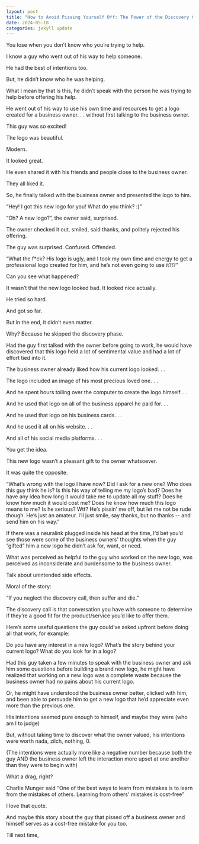 ```yaml
---
layout: post
title: "How to Avoid Pissing Yourself Off: The Power of the Discovery Call"
date: 2024-05-18 
categories: jekyll update
---
```


You lose when you don’t know who you’re trying to help. 

I know a guy who went out of his way to help someone. 

He had the best of intentions too. 

But, he didn’t know who he was helping. 

What I mean by that is this, he didn’t speak with the person he was trying to help before offering his help.

He went out of his way to use his own time and resources to get a logo created for a business owner. . . without first talking to the business owner.

This guy was so excited! 

The logo was beautiful. 

Modern. 

It looked great.

He even shared it with his friends and people close to the business owner. 

They all liked it.

So, he finally talked with the business owner and presented the logo to him. 

“Hey! I got this new logo for you! What do you think? :)”

“Oh? A new logo?”, the owner said, surprised. 

The owner checked it out, smiled, said thanks, and politely rejected his offering.  

The guy was surprised. Confused. Offended. 

“What the f*ck? His logo is ugly, and I took my own time and energy to get a professional logo created for him, and he’s not even going to use it?!?”

Can you see what happened? 

It wasn’t that the new logo looked bad. It looked nice actually. 

He tried so hard.

And got so far.

But in the end, it didn’t even matter.

Why? Because he skipped the discovery phase.

Had the guy first talked with the owner before going to work, he would have discovered that this logo held a lot of sentimental value and had a lot of effort tied into it. 

The business owner already liked how his current logo looked. . . 

The logo included an image of his most precious loved one. . . 
 
And he spent hours toiling over the computer to create the logo himself. . . 

And he used that logo on all of the business apparel he paid for. . . 

And he used that logo on his business cards. . . 

And he used it all on his website. . .

And all of his social media platforms. . .

You get the idea.

This new logo wasn’t a pleasant gift to the owner whatsoever. 

It was quite the opposite.

“What’s wrong with the logo I have now? Did I ask for a new one? Who does this guy think he is? Is this his way of telling me my logo’s bad? Does he have any idea how long it would take me to update all my stuff? Does he know how much it would cost me? Does he know how much this logo means to me? Is he serious? Wtf? He’s pissin’ me off, but let me not be rude though. He’s just an amateur.  I’ll just smile, say thanks, but no thanks -- and send him on his way.” 

If there was a neuralink plugged inside his head at the time, I’d bet you’d see those were some of the business owners' thoughts when the guy “gifted” him a new logo he didn’t ask for, want, or need. 

What was perceived as helpful to the guy who worked on the new logo, was perceived as inconsiderate and burdensome to the business owner. 

Talk about unintended side effects. 

Moral of the story:

“If you neglect the discovery call, then suffer and die.”

The discovery call is that conversation you have with someone to determine if they’re a good fit for the product/service you’d like to offer them. 

Here’s some useful questions the guy could’ve asked upfront before doing all that work, for example: 

Do you have any interest in a new logo? 
What’s the story behind your current logo? 
What do you look for in a logo?  

Had this guy taken a few minutes to speak with the business owner and ask him some questions before building a brand new logo, he might have realized that working on a new logo was a complete waste because the business owner had no pains about his current logo.

Or, he might have understood the business owner better, clicked with him, and been able to persuade him to get a new logo that he’d appreciate even more than the previous one.

His intentions seemed pure enough to himself, and maybe they were (who am I to judge) 

But, without taking time to discover what the owner valued, his intentions were worth nada, zilch, nothing, 0.
 
(The intentions were actually more like a negative number because both the guy AND the business owner left the interaction more upset at one another than they were to begin with)

What a drag, right? 

Charlie Munger said “One of the best ways to learn from mistakes is to learn from the mistakes of others. Learning from others' mistakes is cost-free”

I love that quote. 

And maybe this story about the guy that pissed off a business owner and himself serves as a cost-free mistake for you too.

Till next time, 
